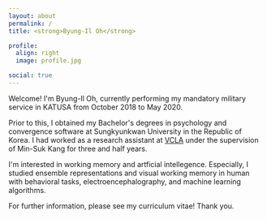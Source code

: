 ```yaml
---
layout: about
permalink: /
title: <strong>Byung-Il Oh</strong>

profile:
  align: right
  image: profile.jpg

social: true
---
```


Welcome! I'm Byung-Il Oh, currently performing my mandatory military service in KATUSA from October 2018 to May 2020.

Prior to this, I obtained my Bachelor's degrees in psychology and convergence software at Sungkyunkwan University in the Republic of Korea. I had worked as a research assistant at <a href="https://sites.google.com/view/vcnlskku/vcnl-lab">VCLA</a> under the supervision of Min-Suk Kang for three and half years.

I'm interested in working memory and artficial intellegence. Especially, I studied ensemble representations and visual working memory in human with behavioral tasks, electroencephalography, and machine learning algorithms.

For further information, please see my curriculum vitae! Thank you.
